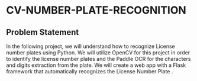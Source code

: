 # CV-NUMBER-PLATE-RECOGNITION

## Problem Statement
In the following project, we will understand how to recognize License number plates using Python. We will utilize OpenCV for this project in order to identify the license number plates and the Paddle OCR for the characters and digits extraction from the plate. We will create a web app with a Flask framework that automatically recognizes the License Number Plate .

